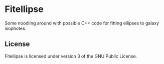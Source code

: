 # Fitellipse

Some noodling around with possible C++ code for fitting ellipses to galaxy isophotes.



## License

Fitellipse is licensed under version 3 of the GNU Public License.
